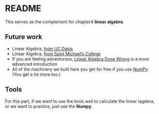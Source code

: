 README
===

This serves as the complement for chapter4 **linear algebra**.


## Future work

* Linear Algebra, [from UC Davis](http://bit.ly/1ycOq96)
* Linear Algebra, [from Saint Michael’s College](http://bit.ly/1ycOpSF)
* If you are feeling adventurous, [Linear Algebra Done Wrong](http://bit.ly/1ycOt4W) is a more
advanced introduction
* All of the machinery we built here you get for free if you use [NumPy](http://www.numpy.org). (You get a lot more too.)


## Tools

For this part, if we want to use the tools well to calculate the linear lagebra, or we want to practice, just use the **Numpy**.

